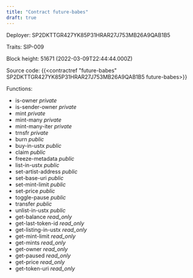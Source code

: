 ```yaml
---
title: "Contract future-babes"
draft: true
---
```

Deployer: SP2DKTTGR427YK85P31HRAR27J753MB26A9QAB1B5

Traits:
SIP-009 



Block height: 51671 (2022-03-09T22:44:44.000Z)

Source code: {{<contractref "future-babes" SP2DKTTGR427YK85P31HRAR27J753MB26A9QAB1B5 future-babes>}}

Functions:

* is-owner _private_
* is-sender-owner _private_
* mint _private_
* mint-many _private_
* mint-many-iter _private_
* trnsfr _private_
* burn _public_
* buy-in-ustx _public_
* claim _public_
* freeze-metadata _public_
* list-in-ustx _public_
* set-artist-address _public_
* set-base-uri _public_
* set-mint-limit _public_
* set-price _public_
* toggle-pause _public_
* transfer _public_
* unlist-in-ustx _public_
* get-balance _read_only_
* get-last-token-id _read_only_
* get-listing-in-ustx _read_only_
* get-mint-limit _read_only_
* get-mints _read_only_
* get-owner _read_only_
* get-paused _read_only_
* get-price _read_only_
* get-token-uri _read_only_
